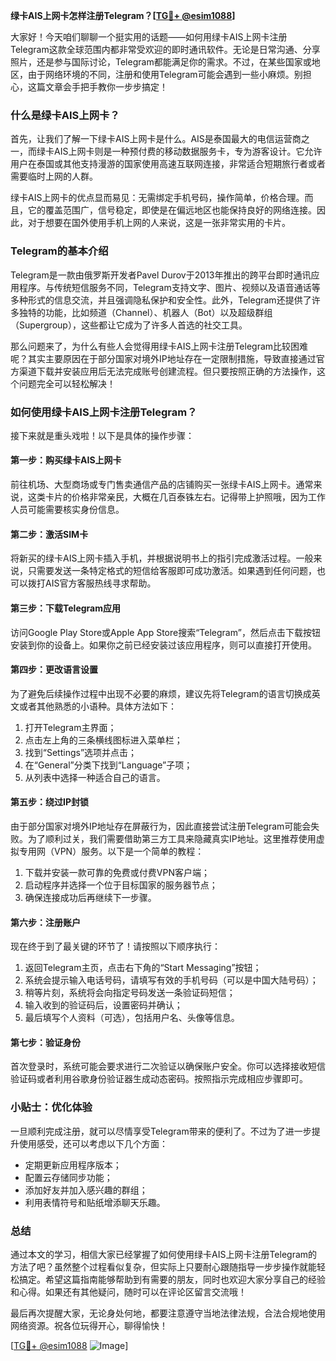**绿卡AIS上网卡怎样注册Telegram？[[TG💪+ @esim1088](https://t.me/s/esim1088)]**

大家好！今天咱们聊聊一个挺实用的话题——如何用绿卡AIS上网卡注册Telegram这款全球范围内都非常受欢迎的即时通讯软件。无论是日常沟通、分享照片，还是参与国际讨论，Telegram都能满足你的需求。不过，在某些国家或地区，由于网络环境的不同，注册和使用Telegram可能会遇到一些小麻烦。别担心，这篇文章会手把手教你一步步搞定！

### 什么是绿卡AIS上网卡？

首先，让我们了解一下绿卡AIS上网卡是什么。AIS是泰国最大的电信运营商之一，而绿卡AIS上网卡则是一种预付费的移动数据服务卡，专为游客设计。它允许用户在泰国或其他支持漫游的国家使用高速互联网连接，非常适合短期旅行者或者需要临时上网的人群。

绿卡AIS上网卡的优点显而易见：无需绑定手机号码，操作简单，价格合理。而且，它的覆盖范围广，信号稳定，即使是在偏远地区也能保持良好的网络连接。因此，对于想要在国外使用手机上网的人来说，这是一张非常实用的卡片。

### Telegram的基本介绍

Telegram是一款由俄罗斯开发者Pavel Durov于2013年推出的跨平台即时通讯应用程序。与传统短信服务不同，Telegram支持文字、图片、视频以及语音通话等多种形式的信息交流，并且强调隐私保护和安全性。此外，Telegram还提供了许多独特的功能，比如频道（Channel）、机器人（Bot）以及超级群组（Supergroup），这些都让它成为了许多人首选的社交工具。

那么问题来了，为什么有些人会觉得用绿卡AIS上网卡注册Telegram比较困难呢？其实主要原因在于部分国家对境外IP地址存在一定限制措施，导致直接通过官方渠道下载并安装应用后无法完成账号创建流程。但只要按照正确的方法操作，这个问题完全可以轻松解决！

### 如何使用绿卡AIS上网卡注册Telegram？

接下来就是重头戏啦！以下是具体的操作步骤：

#### 第一步：购买绿卡AIS上网卡
前往机场、大型商场或专门售卖通信产品的店铺购买一张绿卡AIS上网卡。通常来说，这类卡片的价格非常亲民，大概在几百泰铢左右。记得带上护照哦，因为工作人员可能需要核实身份信息。

#### 第二步：激活SIM卡
将新买的绿卡AIS上网卡插入手机，并根据说明书上的指引完成激活过程。一般来说，只需要发送一条特定格式的短信给客服即可成功激活。如果遇到任何问题，也可以拨打AIS官方客服热线寻求帮助。

#### 第三步：下载Telegram应用
访问Google Play Store或Apple App Store搜索“Telegram”，然后点击下载按钮安装到你的设备上。如果你之前已经安装过该应用程序，则可以直接打开使用。

#### 第四步：更改语言设置
为了避免后续操作过程中出现不必要的麻烦，建议先将Telegram的语言切换成英文或者其他熟悉的小语种。具体方法如下：
1. 打开Telegram主界面；
2. 点击左上角的三条横线图标进入菜单栏；
3. 找到“Settings”选项并点击；
4. 在“General”分类下找到“Language”子项；
5. 从列表中选择一种适合自己的语言。

#### 第五步：绕过IP封锁
由于部分国家对境外IP地址存在屏蔽行为，因此直接尝试注册Telegram可能会失败。为了顺利过关，我们需要借助第三方工具来隐藏真实IP地址。这里推荐使用虚拟专用网（VPN）服务。以下是一个简单的教程：
1. 下载并安装一款可靠的免费或付费VPN客户端；
2. 启动程序并选择一个位于目标国家的服务器节点；
3. 确保连接成功后再继续下一步骤。

#### 第六步：注册账户
现在终于到了最关键的环节了！请按照以下顺序执行：
1. 返回Telegram主页，点击右下角的“Start Messaging”按钮；
2. 系统会提示输入电话号码，请填写有效的手机号码（可以是中国大陆号码）；
3. 稍等片刻，系统将会向指定号码发送一条验证码短信；
4. 输入收到的验证码后，设置密码并确认；
5. 最后填写个人资料（可选），包括用户名、头像等信息。

#### 第七步：验证身份
首次登录时，系统可能会要求进行二次验证以确保账户安全。你可以选择接收短信验证码或者利用谷歌身份验证器生成动态密码。按照指示完成相应步骤即可。

### 小贴士：优化体验
一旦顺利完成注册，就可以尽情享受Telegram带来的便利了。不过为了进一步提升使用感受，还可以考虑以下几个方面：
- 定期更新应用程序版本；
- 配置云存储同步功能；
- 添加好友并加入感兴趣的群组；
- 利用表情符号和贴纸增添聊天乐趣。

### 总结

通过本文的学习，相信大家已经掌握了如何使用绿卡AIS上网卡注册Telegram的方法了吧？虽然整个过程看似复杂，但实际上只要耐心跟随指导一步步操作就能轻松搞定。希望这篇指南能够帮助到有需要的朋友，同时也欢迎大家分享自己的经验和心得。如果还有其他疑问，随时可以在评论区留言交流哦！

最后再次提醒大家，无论身处何地，都要注意遵守当地法律法规，合法合规地使用网络资源。祝各位玩得开心，聊得愉快！

[[TG💪+ @esim1088](https://t.me/s/esim1088) ![Image](https://i.postimg.cc/4NQfJmqS/Snipaste-2025-05-13-00-14-12.png)]